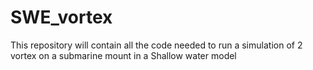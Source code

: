 # SWE_vortex
This repository will contain all the code needed to run a simulation of 2 vortex on a submarine mount in a Shallow water model

